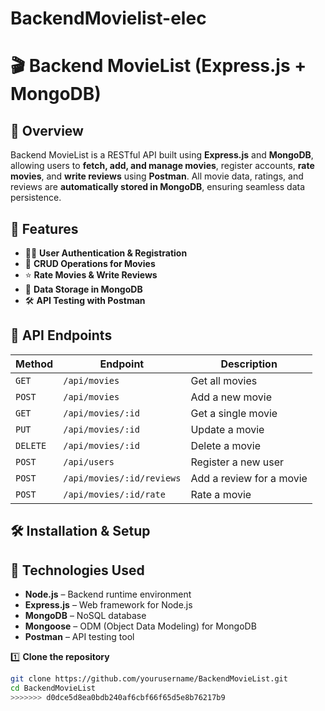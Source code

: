 # BackendMovielist-elec
# 🎬 Backend MovieList (Express.js + MongoDB)

## 📖 Overview 
Backend MovieList is a RESTful API built using **Express.js** and **MongoDB**, allowing users to **fetch, add, and manage movies**, register accounts, **rate movies**, and **write reviews** using **Postman**. All movie data, ratings, and reviews are **automatically stored in MongoDB**, ensuring seamless data persistence.  


## 🚀 Features
- 🧑‍💻 **User Authentication & Registration**
- 🎥 **CRUD Operations for Movies**
- ⭐ **Rate Movies & Write Reviews**
- 📁 **Data Storage in MongoDB**
- 🛠️ **API Testing with Postman**

## 🔗 API Endpoints

| **Method** | **Endpoint**                | **Description**           |
|-----------|----------------------------|---------------------------|
| `GET`     | `/api/movies`              | Get all movies            |
| `POST`    | `/api/movies`              | Add a new movie           |
| `GET`     | `/api/movies/:id`          | Get a single movie        |
| `PUT`     | `/api/movies/:id`          | Update a movie            |
| `DELETE`  | `/api/movies/:id`          | Delete a movie            |
| `POST`    | `/api/users`               | Register a new user       |
| `POST`    | `/api/movies/:id/reviews`  | Add a review for a movie  |
| `POST`    | `/api/movies/:id/rate`     | Rate a movie              |

## 🛠 Installation & Setup

## 🔧 Technologies Used

- **Node.js** – Backend runtime environment  
- **Express.js** – Web framework for Node.js  
- **MongoDB** – NoSQL database  
- **Mongoose** – ODM (Object Data Modeling) for MongoDB  
- **Postman** – API testing tool  

1️⃣ **Clone the repository**  
```sh
git clone https://github.com/yourusername/BackendMovieList.git
cd BackendMovieList
>>>>>>> d0dce5d8ea0bdb240af6cbf66f65d5e8b76217b9
